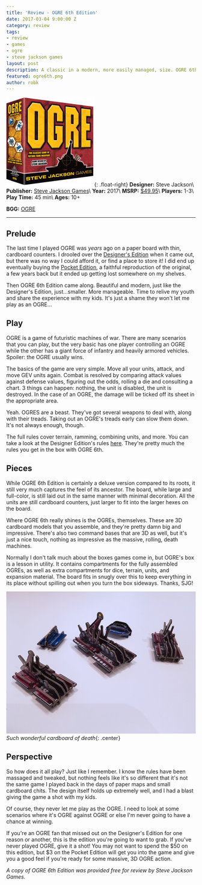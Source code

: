 ```yaml
---
title: 'Review - OGRE 6th Edition'
date: 2017-03-04 9:00:00 Z
category: review
tags:
- review
- games
- ogre
- steve jackson games
layout: post
description: A classic in a modern, more easily managed, size. OGRE 6th will bring you back.
featured: ogre6th.png
author: robk
---
```


![OGRE](/images/ogre/cover.png){: .float-right}
**Designer:** Steve Jackson\\
**Publisher:** [Steve Jackson Games](http://www.sjgames.com/ogre/products/ogre6e)\\
**Year:** 2017\\
**MSRP:** [$49.95](http://amzn.to/2mYwj2m)\\
**Players:** 1-3\\
**Play Time:** 45 min\\
**Ages:** 10+

**BGG:** [OGRE](https://boardgamegeek.com/boardgame/5206/ogre)

---

<h2>Prelude</h2>

The last time I played OGRE was *years* ago on a paper board with thin, cardboard counters. I drooled over the [Designer's Edition](http://www.sjgames.com/ogre/products/ogredesigner/img/ogre_rulebook.pdf) when it came out, but there was no way I could afford it, or find a place to store it! I did end up eventually buying the [Pocket Edition](http://www.sjgames.com/ogre/products/pocketogre/), a faithful reproduction of the original, a few years back but it ended up getting lost somewhere on my shelves.

Then OGRE 6th Edition came along. Beautiful and modern, just like the Designer's Edition, just...smaller. More manageable. Time to relive my youth and share the experience with my kids. It's just a shame they won't let me play as an OGRE...

<h2>Play</h2>

OGRE is a game of futuristic machines of war. There are many scenarios that you can play, but the very basic has one player controlling an OGRE while the other has a giant force of infantry and heavily armored vehicles. Spoiler: the OGRE usually wins.

The basics of the game are very simple. Move all your units, attack, and move GEV units again. Combat is resolved by comparing attack values against defense values, figuring out the odds, rolling a die and consulting a chart. 3 things can happen: nothing, the unit is disabled, the unit is destroyed. In the case of an OGRE, the damage will be ticked off its sheet in the appropriate area.

Yeah. OGRES are a beast. They've got several weapons to deal with, along with their treads. Taking out an OGRE's treads early can slow them down. It's not always enough, though.

The full rules cover terrain, ramming, combining units, and more. You can take a look at the Designer Edition's rules [here](http://www.sjgames.com/ogre/products/ogredesigner/img/ogre_rulebook.pdf). They're pretty much the rules you get in the box with OGRE 6th.

<h2>Pieces</h2>

While OGRE 6th Edition is certainly a deluxe version compared to its roots, it still very much captures the feel of its ancestor. The board, while large and full-color, is still laid out in the same manner with minimal decoration. All the units are still cardboard counters, just larger to fit into the larger hexes on the board.

Where OGRE 6th really shines is the OGREs, themselves. These are 3D cardboard models that you assemble, and they're pretty damn big and impressive. There's also two command bases that are 3D as well, but it's just a nice touch, nothing as impressive as the massive, rolling, death machines.

Normally I don't talk much about the boxes games come in, but OGRE's box is a lesson in utility. It contains compartments for the fully assembled OGREs, as well as extra compartments for dice, terrain, units, and expansion material. The board fits in snugly over this to keep everything in its place without spilling out when you turn the box sideways. Thanks, SJG!

![3D Pieces](/images/ogre/3d.jpg)
*Such wonderful cardboard of death*{: .center}

<h2>Perspective</h2>

So how does it all play? Just like I remember. I know the rules have been massaged and tweaked, but nothing feels like it's so different that it's not the same game I played back in the days of paper maps and small cardboard chits. The design itself holds up extremely well, and I had a blast giving the game a shot with my kids.

Of course, they never let me play as the OGRE. I need to look at some scenarios where it's OGRE against OGRE or else I'm never going to have a chance at winning.

If you're an OGRE fan that missed out on the Designer's Edition for one reason or another, this is the edition you're going to want to grab. If you've never played OGRE, give it a shot! You may not want to spend the $50 on this edition, but $3 on the Pocket Edition will get you into the game and give you a good feel if you're ready for some massive, 3D OGRE action.

*A copy of OGRE 6th Edition was provided free for review by Steve Jackson Games.*
